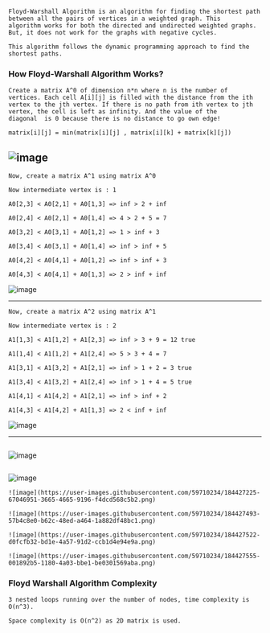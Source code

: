```
Floyd-Warshall Algorithm is an algorithm for finding the shortest path between all the pairs of vertices in a weighted graph. This 
algorithm works for both the directed and undirected weighted graphs. But, it does not work for the graphs with negative cycles.

This algorithm follows the dynamic programming approach to find the shortest paths.
```

### How Floyd-Warshall Algorithm Works?

```
Create a matrix A^0 of dimension n*n where n is the number of vertices. Each cell A[i][j] is filled with the distance from the ith 
vertex to the jth vertex. If there is no path from ith vertex to jth vertex, the cell is left as infinity. And the value of the 
diagonal  is 0 because there is no distance to go own edge!

matrix[i][j] = min(matrix[i][j] , matrix[i][k] + matrix[k][j])
```
![image](https://user-images.githubusercontent.com/59710234/184446526-3ddd2aaa-148e-4e7b-9119-79d8a5b477cb.png)
---
```
Now, create a matrix A^1 using matrix A^0

Now intermediate vertex is : 1

A0[2,3] < A0[2,1] + A0[1,3] => inf > 2 + inf

A0[2,4] < A0[2,1] + A0[1,4] => 4 > 2 + 5 = 7

A0[3,2] < A0[3,1] + A0[1,2] => 1 > inf + 3

A0[3,4] < A0[3,1] + A0[1,4] => inf > inf + 5

A0[4,2] < A0[4,1] + A0[1,2] => inf > inf + 3

A0[4,3] < A0[4,1] + A0[1,3] => 2 > inf + inf

```

![image](https://user-images.githubusercontent.com/59710234/184449959-3d6efa76-8f81-4245-b102-ce8d7f5ab6ec.png)

---
```
Now, create a matrix A^2 using matrix A^1

Now intermediate vertex is : 2

A1[1,3] < A1[1,2] + A1[2,3] => inf > 3 + 9 = 12 true

A1[1,4] < A1[1,2] + A1[2,4] => 5 > 3 + 4 = 7

A1[3,1] < A1[3,2] + A1[2,1] => inf > 1 + 2 = 3 true

A1[3,4] < A1[3,2] + A1[2,4] => inf > 1 + 4 = 5 true

A1[4,1] < A1[4,2] + A1[2,1] => inf > inf + 2

A1[4,3] < A1[4,2] + A1[1,3] => 2 < inf + inf
```
![image](https://user-images.githubusercontent.com/59710234/184450833-ef067a67-7cb9-4512-99b9-061d6c50819c.png)

---

```
```
![image](https://user-images.githubusercontent.com/59710234/184446716-eb89182d-4967-453b-b5ce-d876cd962ff4.png)

```
```
![image](https://user-images.githubusercontent.com/59710234/184446778-97f4c16a-9941-4df9-b8b2-46caa34b5147.png)


```
![image](https://user-images.githubusercontent.com/59710234/184427225-67046951-3665-4665-9196-f4dcd568c5b2.png)

![image](https://user-images.githubusercontent.com/59710234/184427493-57b4c8e0-b62c-48ed-a464-1a882df48bc1.png)

![image](https://user-images.githubusercontent.com/59710234/184427522-d0fcfb32-bd1e-4a57-91d2-ccb1d4e94e9a.png)

![image](https://user-images.githubusercontent.com/59710234/184427555-001892b5-1180-4a03-bbe1-be0301569aba.png)
```

### Floyd Warshall Algorithm Complexity
```
3 nested loops running over the number of nodes, time complexity is O(n^3).

Space complexity is O(n^2) as 2D matrix is ​​used.
```
